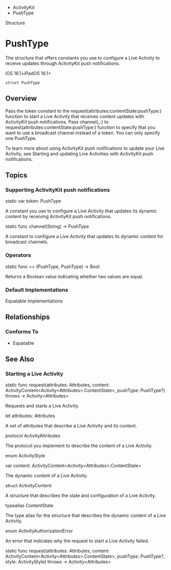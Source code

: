 

- ActivityKit
-  PushType 

Structure

# PushType

The structure that offers constants you use to configure a Live Activity to receive updates through ActivityKit push notifications.

iOS 16.1+iPadOS 16.1+

``` source
struct PushType
```

## Overview

Pass the token constant to the request(attributes:contentState:pushType:) function to start a Live Activity that receives content updates with ActivityKit push notifications. Pass channel(_:) to request(attributes:contentState:pushType:) function to specify that you want to use a broadcast channel instead of a token. You can only specify one PushType.

To learn more about using ActivityKit push notifications to update your Live Activity, see Starting and updating Live Activities with ActivityKit push notifications.

## Topics

### Supporting ActivityKit push notifications

static var token: PushType

A constant you use to configure a Live Activity that updates its dynamic content by receiving ActivityKit push notifications.

static func channel(String) -> PushType

A constant to configure a Live Activity that updates its dynamic content for broadcast channels.

### Operators

static func == (PushType, PushType) -> Bool

Returns a Boolean value indicating whether two values are equal.

### Default Implementations

Equatable Implementations

## Relationships

### Conforms To

- Equatable

## See Also

### Starting a Live Activity

static func request(attributes: Attributes, content: ActivityContent&lt;Activity&lt;Attributes>.ContentState>, pushType: PushType?) throws -> Activity&lt;Attributes>

Requests and starts a Live Activity.

let attributes: Attributes

A set of attributes that describe a Live Activity and its content.

protocol ActivityAttributes

The protocol you implement to describe the content of a Live Activity.

enum ActivityStyle

var content: ActivityContent&lt;Activity&lt;Attributes>.ContentState>

The dynamic content of a Live Activity.

struct ActivityContent

A structure that describes the state and configuration of a Live Activity.

typealias ContentState

The type alias for the structure that describes the dynamic content of a Live Activity.

enum ActivityAuthorizationError

An error that indicates why the request to start a Live Activity failed.

static func request(attributes: Attributes, content: ActivityContent&lt;Activity&lt;Attributes>.ContentState>, pushType: PushType?, style: ActivityStyle) throws -> Activity&lt;Attributes>

